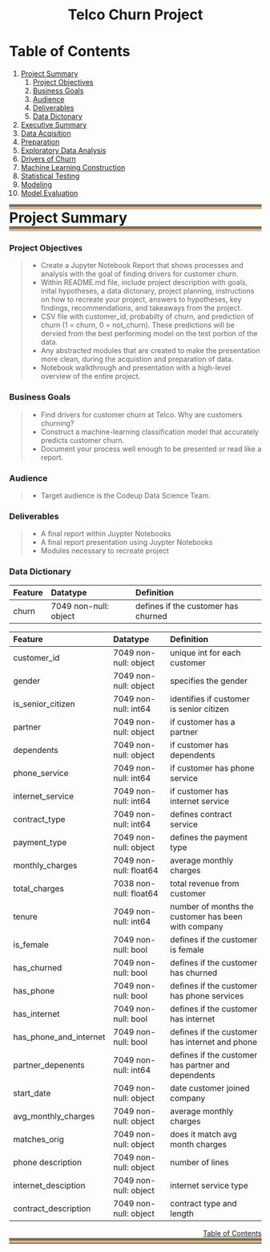 <center><h1>Telco Churn Project</h1></center>


<h1 name='toc'>Table of Contents</h1>

1. [Project Summary](#project_summary)
    1. [Project Objectives](#project_objectives)
    2. [Business Goals](#business_goals)
    3. [Audience](#audience)
    4. [Deliverables](#deliverables)
    5. [Data Dictonary](#data_dict)
3. [Executive Summary](#exe_summ)
2. [Data Acqisition](#data_acquisition)
5. [Preparation](#preparation)
6. [Exploratory Data Analysis](#exp_data_analysis)
2. [Drivers of Churn](#drivers_of_churn)
3. [Machine Learning Construction](#ml_construction)
7. [Statistical Testing](#stat_testing)
8. [Modeling](#modeling)
9. [Model Evaluation](#model_eval)


<h1 name="project_summary" style="border-top: 10px groove tan; border-bottom: 10px groove tan; margin-top: 5px; margin-bottom: 5px ">Project Summary</h1>

<a name='project_objectives'></a>
### Project Objectives 
> - Create a Jupyter Notebook Report that shows processes and analysis with the goal of finding drivers for customer churn.
> - Within README.md file, include project description with goals, inital hypotheses, a data dictonary, project planning, instructions on how to recreate your project, answers to hypotheses, key findings, recommendations, and takeaways from the project.
> - CSV file with customer_id, probabilty of churn, and prediction of churn (1 = churn, 0 = not_churn). These predictions will be dervied from the best performing model on the test portion of the data. 
> - Any abstracted modules that are created to make the presentation more clean, during the acquistion and preparation of data.
> - Notebook walkthrough and presentation with a high-level overview of the entire project.

<a name='business_goals'></a>
### Business Goals 
> - Find drivers for customer churn at Telco. Why are customers churning?
> - Construct a machine-learning classification model that accurately predicts customer churn.
> - Document your process well enough to be presented or read like a report.

<a name='audience'></a>
### Audience 
> - Target audience is the Codeup Data Science Team.

<a name='deliverables'></a>
### Deliverables
> - A final report within Juypter Notebooks
> - A final report presentation using Juypter Notebooks
> - Modules necessary to recreate project

<a name='data_dict'></a>
### Data Dictionary

| Feature                | Datatype               | Definition   |
|:-----------------------|:-----------------------|:-------------|
| churn                  | 7049 non-null: object  |defines if the customer has churned|



| Feature                | Datatype               | Definition   |
|:-----------------------|:-----------------------|:-------------|
| customer_id            | 7049 non-null: object  |unique int for each customer|
| gender                 | 7049 non-null: object  |specifies the gender|
| is_senior_citizen      | 7049 non-null: int64   |identifies if customer is senior citizen|
| partner                | 7049 non-null: object  |if customer has a partner
| dependents             | 7049 non-null: object  |if customer has dependents|
| phone_service          | 7049 non-null: int64   |if customer has phone service|
| internet_service       | 7049 non-null: int64   |if customer has internet service|
| contract_type          | 7049 non-null: int64   |defines contract service|
| payment_type           | 7049 non-null: object  |defines the payment type|
| monthly_charges        | 7049 non-null: float64 |average monthly charges|
| total_charges          | 7038 non-null: float64 |total revenue from customer|
| tenure                 | 7049 non-null: int64   |number of months the customer has been with company|
| is_female              | 7049 non-null: bool    |defines if the customer is female
| has_churned            | 7049 non-null: bool    |defines if the customer has churned|
| has_phone              | 7049 non-null: bool    |defines if the customer has phone services|
| has_internet           | 7049 non-null: bool    |defines if the customer has internet|
| has_phone_and_internet | 7049 non-null: bool    |defines if the customer has internet and phone|
| partner_depenents      | 7049 non-null: int64   |defines if the customer has partner and dependents|
| start_date             | 7049 non-null: object  |date customer joined company|
| avg_monthly_charges    | 7049 non-null: object  |average monthly charges|
| matches_orig           | 7049 non-null: object  |does it match avg month charges|
| phone description      | 7049 non-null: object  |number of lines|
| internet_desciption    | 7049 non-null: object  |internet service type|
| contract_description   | 7049 non-null: object  |contract type and length|

<div style="text-align: right"><a href=#toc>Table of Contents</a></div>
<hr style="border-top: 10px groove tan; margin-top: 1px; margin-bottom: 1px"></hr>

